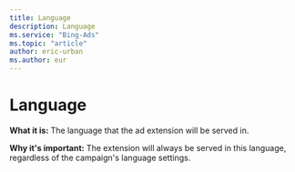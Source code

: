 ```yaml
---
title: Language
description: Language
ms.service: "Bing-Ads"
ms.topic: "article"
author: eric-urban
ms.author: eur
---
```


# Language

**What it is:**  The language that the ad extension will be served in.

**Why it's important:**  The extension will always be served in this language, regardless of the campaign's language settings.


